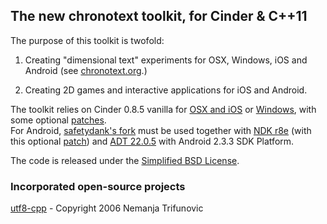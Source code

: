 ## The new chronotext toolkit, for Cinder & C++11

The purpose of this toolkit is twofold:  

1. Creating "dimensional text" experiments for OSX, Windows, iOS and Android (see [chronotext.org](http://chronotext.org).)  

2. Creating 2D games and interactive applications for iOS and Android.  

The toolkit relies on Cinder 0.8.5 vanilla for [OSX and iOS](http://libcinder.org/releases/cinder_0.8.5_mac.zip) or [Windows](http://libcinder.org/releases/cinder_0.8.5_vc2012.zip), with some optional [patches](https://github.com/arielm/patches).  
For Android, [safetydank's fork](https://github.com/safetydank/Cinder/tree/android-dev/android) must be used together with [NDK r8e](http://dl.google.com/android/ndk/android-ndk-r8e-darwin-x86_64.tar.bz2) (with this optional [patch](http://www.appcelerator.com/blog/2013/03/correcting-a-bug-in-the-latest-google-ndk-r8e)) and [ADT 22.0.5](http://dl.google.com/android/adt/adt-bundle-mac-x86_64-20130729.zip) with Android 2.3.3 SDK Platform.

The code is released under the [Simplified BSD License](https://github.com/arielm/chronotext-blocks-base/blob/master/LICENSE.md).  

### Incorporated open-source projects
[utf8-cpp](http://utfcpp.sourceforge.net) - Copyright 2006 Nemanja Trifunovic
